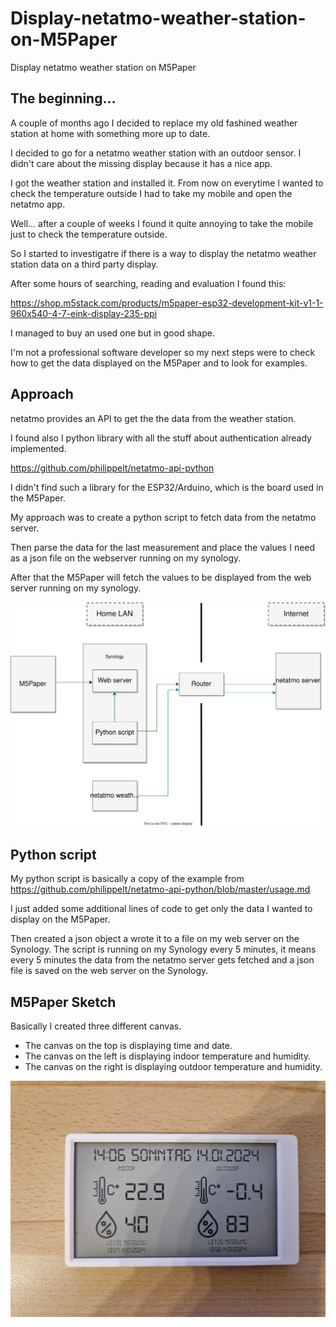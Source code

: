 # Display-netatmo-weather-station-on-M5Paper
Display netatmo weather station on M5Paper

## The beginning...
A couple of months ago I decided to replace my old fashined weather station at home with something more up to date.

I decided to go for a netatmo weather station with an outdoor sensor. 
I didn't care about the missing display because it has a nice app.

I got the weather station and installed it. 
From now on everytime I wanted to check the temperature outside I had to take my mobile and open the netatmo app.

Well... after a couple of weeks I found it quite annoying to take the mobile just to check the temperature outside.

So I started to investigatre if there is a way to display the netatmo weather station data on a third party display.

After some hours of searching, reading and evaluation I found this:

https://shop.m5stack.com/products/m5paper-esp32-development-kit-v1-1-960x540-4-7-eink-display-235-ppi

I managed to buy an used one but in good shape.

I'm not a professional software developer so my next steps were to check how to get the data displayed on the M5Paper and to look for examples.

## Approach
netatmo provides an API to get the the data from the weather station.

I found also I python library with all the stuff about authentication already implemented.

https://github.com/philippelt/netatmo-api-python

I didn't find such a library for the ESP32/Arduino, which is the board used in the M5Paper.

My approach was to create a python script to fetch data from the netatmo server.

Then parse the data for the last measurement and place the values I need as a json file on the webserver running on my synology.

After that the M5Paper will fetch the values to be displayed from the web server running on my synology.

![Approach](images/Approach.svg)


## Python script
My python script is basically a copy of the example from https://github.com/philippelt/netatmo-api-python/blob/master/usage.md

I just added some additional lines of code to get only the data I wanted to display on the M5Paper.

Then created a json object a wrote it to a file on my web server on the Synology.
The script is running on my Synology every 5 minutes, 
it means every 5 minutes the data from the netatmo server gets fetched and a json file is saved on the web server on the Synology.

## M5Paper Sketch
Basically I created three different canvas.
- The canvas on the top is displaying time and date.
- The canvas on the left is displaying indoor temperature and humidity.
- The canvas on the right is displaying outdoor temperature and humidity.

![Display](images/20240114_140617.jpg)












